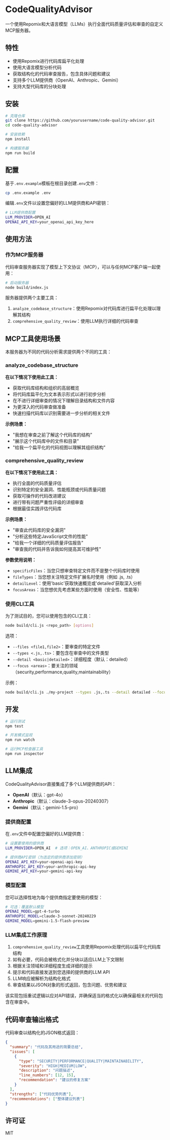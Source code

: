 # CodeQualityAdvisor

一个使用Repomix和大语言模型（LLMs）执行全面代码质量评估和审查的自定义MCP服务器。

## 特性

- 使用Repomix进行代码库扁平化处理
- 使用大语言模型分析代码
- 获取结构化的代码审查报告，包含具体问题和建议
- 支持多个LLM提供商（OpenAI、Anthropic、Gemini）
- 支持大型代码库的分块处理

## 安装

```bash
# 克隆仓库
git clone https://github.com/yourusername/code-quality-advisor.git
cd code-quality-advisor

# 安装依赖
npm install

# 构建服务器
npm run build
```

## 配置

基于`.env.example`模板在根目录创建`.env`文件：

```bash
cp .env.example .env
```

编辑`.env`文件以设置您偏好的LLM提供商和API密钥：

```bash
# LLM提供商配置
LLM_PROVIDER=OPEN_AI
OPENAI_API_KEY=your_openai_api_key_here
```

## 使用方法

### 作为MCP服务器

代码审查服务器实现了模型上下文协议（MCP），可以与任何MCP客户端一起使用：

```bash
# 启动服务器
node build/index.js
```

服务器提供两个主要工具：

1. `analyze_codebase_structure`：使用Repomix对代码库进行扁平化处理以理解其结构
2. `comprehensive_quality_review`：使用LLM执行详细的代码审查

## MCP工具使用场景

本服务器为不同的代码分析需求提供两个不同的工具：

### analyze_codebase_structure

**在以下情况下使用此工具：**
- 获取代码库结构和组织的高层概览
- 将代码库扁平化为文本表示形式以进行初步分析
- 在不进行详细审查的情况下理解目录结构和文件内容
- 为更深入的代码审查做准备
- 快速扫描代码库以识别需要进一步分析的相关文件

**示例场景：**
- "我想在审查之前了解这个代码库的结构"
- "展示这个代码库中的文件和目录"
- "给我一个扁平化的代码视图以理解其组织结构"

### comprehensive_quality_review

**在以下情况下使用此工具：**
- 执行全面的代码质量评估
- 识别特定的安全漏洞、性能瓶颈或代码质量问题
- 获取可操作的代码改进建议
- 进行带有问题严重性评级的详细审查
- 根据最佳实践评估代码库

**示例场景：**
- "审查此代码库的安全漏洞"
- "分析这些特定JavaScript文件的性能"
- "给我一个详细的代码质量评估报告"
- "审查我的代码并告诉我如何提高其可维护性"

**参数使用说明：**
- `specificFiles`：当您只想审查特定文件而不是整个代码库时使用
- `fileTypes`：当您想关注特定文件扩展名时使用（例如 .js, .ts）
- `detailLevel`：使用'basic'获取快速概览或'detailed'获取深入分析
- `focusAreas`：当您想优先考虑某些方面时使用（安全性、性能等）

### 使用CLI工具

为了测试目的，您可以使用包含的CLI工具：

```bash
node build/cli.js <repo_path> [options]
```

选项：
- `--files <file1,file2>`：要审查的特定文件
- `--types <.js,.ts>`：要包含在审查中的文件类型
- `--detail <basic|detailed>`：详细程度（默认：detailed）
- `--focus <areas>`：要关注的领域（security,performance,quality,maintainability）

示例：

```bash
node build/cli.js ./my-project --types .js,.ts --detail detailed --focus security,quality
```

## 开发

```bash
# 运行测试
npm test

# 开发模式监视
npm run watch

# 运行MCP检查器工具
npm run inspector
```

## LLM集成

CodeQualityAdvisor直接集成了多个LLM提供商的API：

- **OpenAI**（默认：gpt-4o）
- **Anthropic**（默认：claude-3-opus-20240307）
- **Gemini**（默认：gemini-1.5-pro）

### 提供商配置

在`.env`文件中配置您偏好的LLM提供商：

```bash
# 设置要使用的提供商
LLM_PROVIDER=OPEN_AI  # 选项：OPEN_AI、ANTHROPIC或GEMINI

# 提供商API密钥（为选定的提供商添加密钥）
OPENAI_API_KEY=your-openai-api-key
ANTHROPIC_API_KEY=your-anthropic-api-key
GEMINI_API_KEY=your-gemini-api-key
```

### 模型配置

您可以选择性地为每个提供商指定要使用的模型：

```bash
# 可选：覆盖默认模型
OPENAI_MODEL=gpt-4-turbo
ANTHROPIC_MODEL=claude-3-sonnet-20240229
GEMINI_MODEL=gemini-1.5-flash-preview
```

### LLM集成工作原理

1. `comprehensive_quality_review`工具使用Repomix处理代码以扁平化代码库结构
2. 如有必要，代码会被格式化并分块以适应LLM上下文限制
3. 根据关注领域和详细程度生成详细的提示
4. 提示和代码直接发送到您选择的提供商的LLM API
5. LLM响应被解析为结构化格式
6. 审查结果以JSON对象的形式返回，包含问题、优势和建议

该实现包括重试逻辑以应对API错误，并确保适当的格式化以确保最相关的代码包含在审查中。

## 代码审查输出格式

代码审查以结构化的JSON格式返回：

```json
{
  "summary": "代码及其用途的简要总结",
  "issues": [
    {
      "type": "SECURITY|PERFORMANCE|QUALITY|MAINTAINABILITY",
      "severity": "HIGH|MEDIUM|LOW",
      "description": "问题描述",
      "line_numbers": [12, 15],
      "recommendation": "建议的修复方案"
    }
  ],
  "strengths": ["代码优势列表"],
  "recommendations": ["整体建议列表"]
}
```

## 许可证

MIT
